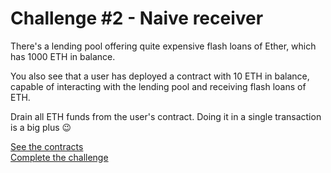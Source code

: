 # Challenge #2 - Naive receiver
There's a lending pool offering quite expensive flash loans of Ether, which has 1000 ETH in balance.

You also see that a user has deployed a contract with 10 ETH in balance, capable of interacting with the lending pool and receiving flash loans of ETH.

Drain all ETH funds from the user's contract. Doing it in a single transaction is a big plus 😉

[See the contracts](https://github.com/namrapatel/dvd/tree/master/src/Contracts/naive-receiver)
<br/>
[Complete the challenge](https://github.com/namrapatel/dvd/blob/master/test/Levels/naive-receiver/NaiveReceiver.t.sol)
